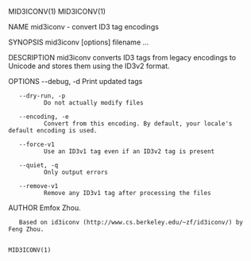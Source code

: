 MID3ICONV(1)                                                                                                                          MID3ICONV(1)

NAME
       mid3iconv - convert ID3 tag encodings

SYNOPSIS
       mid3iconv [options] filename ...

DESCRIPTION
       mid3iconv converts ID3 tags from legacy encodings to Unicode and stores them using the ID3v2 format.

OPTIONS
       --debug, -d
              Print updated tags

       --dry-run, -p
              Do not actually modify files

       --encoding, -e
              Convert from this encoding. By default, your locale's default encoding is used.

       --force-v1
              Use an ID3v1 tag even if an ID3v2 tag is present

       --quiet, -q
              Only output errors

       --remove-v1
              Remove any ID3v1 tag after processing the files

AUTHOR
       Emfox Zhou.

       Based on id3iconv (http://www.cs.berkeley.edu/~zf/id3iconv/) by Feng Zhou.

                                                                                                                                      MID3ICONV(1)
